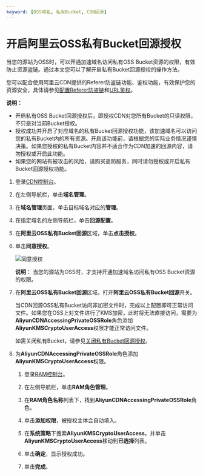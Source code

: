 ```yaml
---
keyword: [OSS域名, 私有Bucket, CDN回源]
---
```


# 开启阿里云OSS私有Bucket回源授权

当您的源站为OSS时，可以开通加速域名访问私有OSS Bucket资源的权限，有效防止资源盗链。通过本文您可以了解开启私有Bucket回源授权的操作方法。

您可以配合使用阿里云CDN提供的Referer防盗链功能、鉴权功能，有效保护您的资源安全，具体请参见[配置Referer防盗链](/cn.zh-CN/域名管理/访问控制/配置Referer防盗链.md)和[URL鉴权](/cn.zh-CN/域名管理/访问控制/URL鉴权配置/URL鉴权.md)。

**说明：**

-   开启私有OSS Bucket回源授权后，即授权CDN对您所有Bucket的只读权限，不只是对当前Bucket授权。
-   授权成功并开启了对应域名的私有Bucket回源授权功能，该加速域名可以访问您的私有Bucket内的所有资源。开启该功能前，请根据您的实际业务情况谨慎决策。如果您授权的私有Bucket内容并不适合作为CDN加速的回源内容，请勿授权或开启此功能。
-   如果您的网站有被攻击的风险，请购买高防服务，同时请勿授权或开启私有Bucket回源授权功能。

1.  登录[CDN控制台](https://cdn.console.aliyun.com)。

2.  在左侧导航栏，单击**域名管理**。

3.  在**域名管理**页面，单击目标域名对应的**管理**。

4.  在指定域名的左侧导航栏，单击**回源配置**。

5.  在**阿里云OSS私有Bucket回源**区域，单击**点击授权**。

6.  单击**同意授权**。

    ![同意授权](https://static-aliyun-doc.oss-cn-hangzhou.aliyuncs.com/assets/img/zh-CN/3664788951/p45826.png)

    **说明：** 当您的源站为OSS时，才支持开通加速域名访问私有OSS Bucket资源的权限。

7.  在**阿里云OSS私有Bucket回源**区域，打开**阿里云OSS私有Bucket回源**开关。

    当CDN回源OSS私有Bucket访问非加密文件时，完成以上配置即可正常访问文件。如果您在OSS上对文件进行了KMS加密，此时将无法直接访问，需要为**AliyunCDNAccessingPrivateOSSRole**角色添加**AliyunKMSCryptoUserAccess**权限才能正常访问文件。

    如需关闭私有Bucket，请参见[关闭私有Bucket回源授权](/cn.zh-CN/域名管理/回源配置/关闭私有Bucket回源授权.md)。

8.  为**AliyunCDNAccessingPrivateOSSRole**角色添加**AliyunKMSCryptoUserAccess**权限。

    1.  登录[RAM控制台](https://ram.console.aliyun.com/)。

    2.  在左侧导航栏，单击**RAM角色管理**。

    3.  在**RAM角色名称**列表下，找到**AliyunCDNAccessingPrivateOSSRole**角色。

    4.  单击**添加权限**，被授权主体会自动填入。

    5.  在**系统策略**下搜索**AliyunKMSCryptoUserAccess**，并单击**AliyunKMSCryptoUserAccess**移动到**已选择**列表。

    6.  单击**确定**，显示授权成功。

    7.  单击**完成**。


